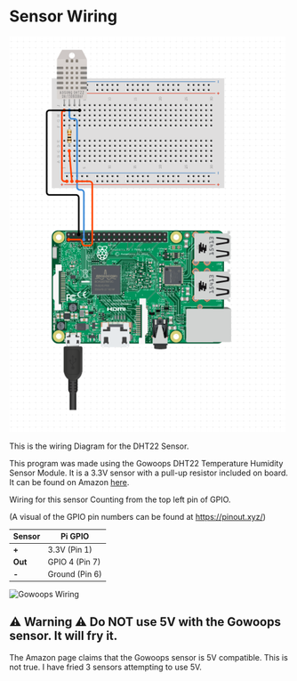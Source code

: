 # Sensor Wiring

![DHT22 Wiring](/docs/WiringDiagram.png)

This is the wiring Diagram for the DHT22 Sensor.

This program was made using the Gowoops DHT22 Temperature Humidity Sensor Module. It is a 3.3V sensor with a pull-up resistor included on board. It can be found on Amazon [here](https://www.amazon.com/Gowoops-Temperature-Humidity-Measurement-Raspberry/dp/B073F472JL).

Wiring for this sensor Counting from the top left pin of GPIO.

(A visual of the GPIO pin numbers can be found at https://pinout.xyz/)

| Sensor  | Pi GPIO        |
| ------- | -------------- |
| **+**   | 3.3V (Pin 1)   |
| **Out** | GPIO 4 (Pin 7) |
| **-**   | Ground (Pin 6) |

![Gowoops Wiring](/docs/WiringDiagramGowoops.png)

## ⚠️ Warning ⚠️ Do **NOT** use 5V with the Gowoops sensor. It will fry it.

The Amazon page claims that the Gowoops sensor is 5V compatible. This is not true. I have fried 3 sensors attempting to use 5V.
